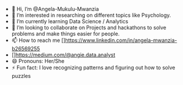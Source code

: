 - 👋 Hi, I’m @Angela-Mukulu-Mwanzia
- 👀 I’m interested in researching on different topics like Psychology. 
- 🌱 I’m currently learning Data Science / Analytics
- 💞️ I’m looking to collaborate on Projects and hackathons to solve problems and make things easier for people.
- 📫 How to reach me []https://www.linkedin.com/in/angela-mwanzia-b26569255
- []https://medium.com/@angie.data.analyst
- 😄 Pronouns: Her/She
- ⚡ Fun fact: I love recognizing patterns and figuring out how to solve puzzles

<!---
Angela-Mukulu-Mwanzia/Angela-Mukulu-Mwanzia is a ✨ special ✨ repository because its `README.md` (this file) appears on your GitHub profile.
You can click the Preview link to take a look at your changes.
--->
